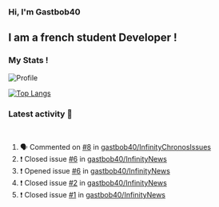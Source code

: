 ### Hi, I'm Gastbob40

## I am a french student Developer !



### My Stats !

![Profile](https://github-readme-stats.vercel.app/api?username=gastbob40&count_private=true&show_icons=true?theme=buefy&include_all_commits=true)

[![Top Langs](https://github-readme-stats.vercel.app/api/top-langs/?username=gastbob40&layout=compact&theme=buefy)](https://github.com/anuraghazra/github-readme-stats)


### Latest activity 👋

<br />

<!--START_SECTION:activity-->
1. 🗣 Commented on [#8](https://github.com/gastbob40/InfinityChronosIssues/issues/8) in [gastbob40/InfinityChronosIssues](https://github.com/gastbob40/InfinityChronosIssues)
2. ❗️ Closed issue [#6](https://github.com/gastbob40/InfinityNews/issues/6) in [gastbob40/InfinityNews](https://github.com/gastbob40/InfinityNews)
3. ❗️ Opened issue [#6](https://github.com/gastbob40/InfinityNews/issues/6) in [gastbob40/InfinityNews](https://github.com/gastbob40/InfinityNews)
4. ❗️ Closed issue [#2](https://github.com/gastbob40/InfinityNews/issues/2) in [gastbob40/InfinityNews](https://github.com/gastbob40/InfinityNews)
5. ❗️ Closed issue [#1](https://github.com/gastbob40/InfinityNews/issues/1) in [gastbob40/InfinityNews](https://github.com/gastbob40/InfinityNews)
<!--END_SECTION:activity-->

<br />

